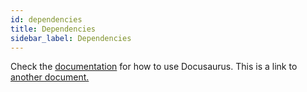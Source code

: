 ```yaml
---
id: dependencies
title: Dependencies
sidebar_label: Dependencies
---
```


Check the [documentation](https://docusaurus.io) for how to use Docusaurus.
This is a link to [another document.](overview.md)